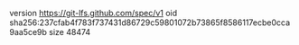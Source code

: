 version https://git-lfs.github.com/spec/v1
oid sha256:237cfab4f783f737431d86729c59801072b73865f8586117ecbe0cca9aa5ce9b
size 48474
